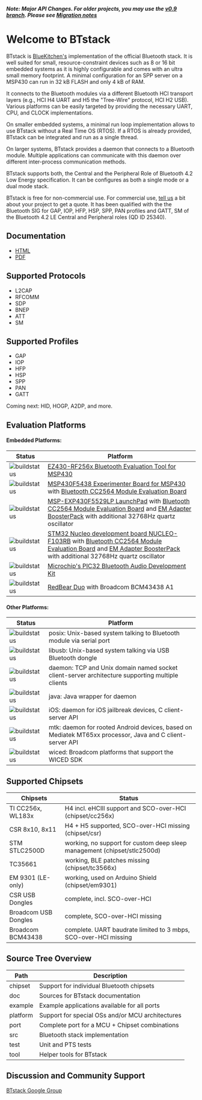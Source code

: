 **_Note: Major API Changes. For older projects, you may use the [v0.9 branch](https://github.com/bluekitchen/btstack/tree/v0.9). 
Please see [Migration notes](https://github.com/bluekitchen/btstack/blob/master/doc/manual/docs/appendix/migration.md)_**

# Welcome to BTstack

BTstack is [BlueKitchen's](http://bluekitchen-gmbh.com) implementation of the official Bluetooth stack. 
It is well suited for small, resource-constraint devices 
such as 8 or 16 bit embedded systems as it is highly configurable and comes with an ultra small memory footprint. 
A minimal configuration for an SPP server on a MSP430 can run in 32 kB FLASH and only 4 kB of RAM.

It connects to the Bluetooth modules via a different Bluetooth HCI transport layers (e.g., HCI H4 UART and 
H5 the "Tree-Wire" protocol, HCI H2 USB). Various platforms can be easily targeted by providing the necessary 
UART, CPU, and CLOCK implementations. 

On smaller embedded systems, a minimal run loop implementation allows to use BTstack without a Real Time OS (RTOS). 
If a RTOS is already provided, BTstack can be integrated and run as a single thread. 

On larger systems, BTstack provides a daemon that connects to a Bluetooth module. 
Multiple applications can communicate with this daemon over different inter-process communication methods.

BTstack supports both, the Central and the Peripheral Role of Bluetooth 4.2 Low Energy specification. 
It can be configures as both a single mode or a dual mode stack.

BTstack is free for non-commercial use. For commercial use, <a href="mailto:contact@bluekitchen-gmbh.com">tell us</a> 
a bit about your project to get a quote.
It has been qualified with the the Bluetooth SIG for GAP, IOP, HFP, HSP, SPP, PAN profiles and 
GATT, SM of the Bluetooth 4.2 LE Central and Peripheral roles (QD ID 25340).

## Documentation
- [HTML](http://bluekitchen-gmbh.com/btstack)
- [PDF](http://bluekitchen-gmbh.com/btstack.pdf)

## Supported Protocols
* L2CAP            
* RFCOMM           
* SDP              
* BNEP             
* ATT              
* SM      


## Supported Profiles
* GAP              
* IOP              
* HFP
* HSP
* SPP              
* PAN              
* GATT             

Coming next: HID, HOGP, A2DP, and more.

## Evaluation Platforms

#### Embedded Platforms:      
Status               | Platform
--------------       | ------ 
![buildstatus](http://buildbot.bluekitchen-gmbh.com/btstack/badge.png?builder=port-ez430-rf2560-develop) | [EZ430-RF256x Bluetooth Evaluation Tool for MSP430](http://www.ti.com/tool/ez430-rf256x)  
![buildstatus](http://buildbot.bluekitchen-gmbh.com/btstack/badge.png?builder=port-msp-exp430f5438-cc2564b-develop) | [MSP430F5438 Experimenter Board for MSP430](http://www.ti.com/tool/msp-exp430f5438) with [Bluetooth CC2564 Module Evaluation Board](http://www.ti.com/tool/cc2564modnem) 
![buildstatus](http://buildbot.bluekitchen-gmbh.com/btstack/badge.png?builder=port-msp430f5229lp-cc2564b-develop) | [MSP-EXP430F5529LP LaunchPad](http://www.ti.com/ww/en/launchpad/launchpads-msp430-msp-exp430f5529lp.html#tabs) with [Bluetooth CC2564 Module Evaluation Board](http://www.ti.com/tool/cc2564modnem) and [EM Adapter BoosterPack](http://www.ti.com/tool/boost-ccemadapter) with additional 32768Hz quartz oscillator   
![buildstatus](http://buildbot.bluekitchen-gmbh.com/btstack/badge.png?builder=port-stm32-f103rb-nucleo-develop) | [STM32 Nucleo development board NUCLEO-F103RB](http://www.st.com/web/catalog/tools/FM116/SC959/SS1532/LN1847/PF259875) with [Bluetooth CC2564 Module Evaluation Board](http://www.ti.com/tool/cc2564modnem) and [EM Adapter BoosterPack](http://www.ti.com/tool/boost-ccemadapter) with additional 32768Hz quartz oscillator
![buildstatus](http://buildbot.bluekitchen-gmbh.com/btstack/badge.png?builder=port-pic32-harmony-develop) | [Microchip's PIC32 Bluetooth Audio Development Kit](http://www.microchip.com/Developmenttools/ProductDetails.aspx?PartNO=DV320032)  
![buildstatus](http://buildbot.bluekitchen-gmbh.com/btstack/badge.png?builder=port-wiced-develop) | [RedBear Duo](https://github.com/redbear/WICED-SDK) with Broadcom BCM43438 A1 


#### Other Platforms:     
Status               | Platform
--------------       | ------ 
![buildstatus](http://buildbot.bluekitchen-gmbh.com/btstack/badge.png?builder=port-posix-h4-develop)| posix: Unix-based system talking to Bluetooth module via serial port   
![buildstatus](http://buildbot.bluekitchen-gmbh.com/btstack/badge.png?builder=port-libusb-develop)| libusb: Unix-based system talking via USB Bluetooth dongle
![buildstatus](http://buildbot.bluekitchen-gmbh.com/btstack/badge.png?builder=port-daemon-develop)| daemon: TCP and Unix domain named socket client-server architecture supporting multiple clients
![buildstatus](http://buildbot.bluekitchen-gmbh.com/btstack/badge.png?builder=java-develop)| java: Java wrapper for daemon 
![buildstatus](http://buildbot.bluekitchen-gmbh.com/btstack/badge.png?builder=port-ios-develop)| iOS: daemon for iOS jailbreak devices, C client-server API
![buildstatus](http://buildbot.bluekitchen-gmbh.com/btstack/badge.png?builder=port-mtk-develop)| mtk: daemon for rooted Android devices, based on Mediatek MT65xx processor, Java and C client-server API
![buildstatus](http://buildbot.bluekitchen-gmbh.com/btstack/badge.png?builder=port-wiced-develop) | wiced: Broadcom platforms that support the WICED SDK

## Supported Chipsets
Chipsets             | Status
--------------       | ------ 
TI CC256x, WL183x    | H4 incl. eHCIll support and SCO-over-HCI (chipset/cc256x)
CSR 8x10, 8x11       | H4 + H5 supported, SCO-over-HCI missing (chipset/csr)
STM STLC2500D        | working, no support for custom deep sleep management (chipset/stlc2500d)
TC35661              | working, BLE patches missing (chipset/tc3566x)
EM 9301 (LE-only)    | working, used on Arduino Shield (chipset/em9301)
CSR USB Dongles      | complete, incl. SCO-over-HCI 
Broadcom USB Dongles | complete, SCO-over-HCI missing
Broadcom BCM43438    | complete. UART baudrate limited to 3 mbps, SCO-over-HCI missing

## Source Tree Overview
Path				| Description
--------------------|---------------
chipset             | Support for individual Bluetooth chipsets
doc                 | Sources for BTstack documentation
example             | Example applications available for all ports
platform            | Support for special OSs and/or MCU architectures
port                | Complete port for a MCU + Chipset combinations
src                 | Bluetooth stack implementation
test                | Unit and PTS tests
tool                | Helper tools for BTstack

## Discussion and Community Support
[BTstack Google Group](http://groups.google.com/group/btstack-dev)
